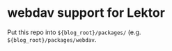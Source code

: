 # webdav support for Lektor

Put this repo into `${blog_root}/packages/` (e.g. `${blog_root}/packages/webdav`.
